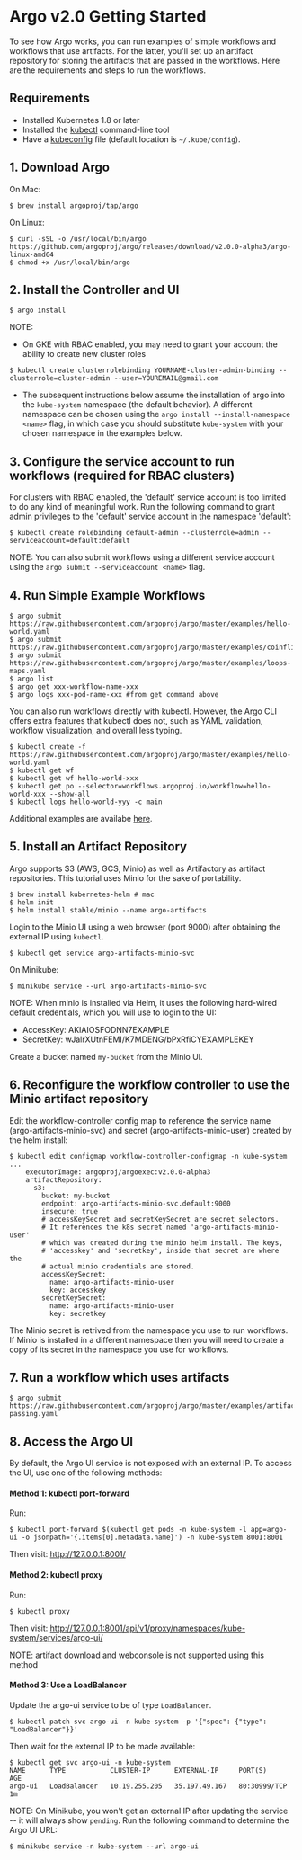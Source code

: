 # Argo v2.0 Getting Started

To see how Argo works, you can run examples of simple workflows and workflows that use artifacts. For the latter, you'll set up an artifact repository for storing the artifacts that are passed in the workflows. Here are the requirements and steps to run the workflows.

## Requirements
* Installed Kubernetes 1.8 or later
* Installed the [kubectl](https://kubernetes.io/docs/tasks/tools/install-kubectl/) command-line tool
* Have a [kubeconfig](https://kubernetes.io/docs/tasks/access-application-cluster/configure-access-multiple-clusters/) file (default location is `~/.kube/config`).

## 1. Download Argo

On Mac:
```
$ brew install argoproj/tap/argo
```
On Linux:
```
$ curl -sSL -o /usr/local/bin/argo https://github.com/argoproj/argo/releases/download/v2.0.0-alpha3/argo-linux-amd64
$ chmod +x /usr/local/bin/argo
```

## 2. Install the Controller and UI
```
$ argo install
```
NOTE:
* On GKE with RBAC enabled, you may need to grant your account the ability to create new cluster roles
```
$ kubectl create clusterrolebinding YOURNAME-cluster-admin-binding --clusterrole=cluster-admin --user=YOUREMAIL@gmail.com
```
* The subsequent instructions below assume the installation of argo into the `kube-system` namespace (the default behavior). A different namespace can be chosen using the `argo install --install-namespace <name>` flag, in which case you should substitute `kube-system` with your chosen namespace in the examples below.

## 3. Configure the service account to run workflows (required for RBAC clusters)
For clusters with RBAC enabled, the 'default' service account is too limited to do any kind of meaningful work. Run the following command to grant admin privileges to the 'default' service account in the namespace 'default':
```
$ kubectl create rolebinding default-admin --clusterrole=admin --serviceaccount=default:default
```
NOTE: You can also submit workflows using a different service account using the `argo submit --serviceaccount <name>` flag.

## 4. Run Simple Example Workflows
```
$ argo submit https://raw.githubusercontent.com/argoproj/argo/master/examples/hello-world.yaml
$ argo submit https://raw.githubusercontent.com/argoproj/argo/master/examples/coinflip.yaml
$ argo submit https://raw.githubusercontent.com/argoproj/argo/master/examples/loops-maps.yaml
$ argo list
$ argo get xxx-workflow-name-xxx
$ argo logs xxx-pod-name-xxx #from get command above
```

You can also run workflows directly with kubectl. However, the Argo CLI offers extra features that kubectl does not, such as YAML validation, workflow visualization, and overall less typing.
```
$ kubectl create -f https://raw.githubusercontent.com/argoproj/argo/master/examples/hello-world.yaml
$ kubectl get wf
$ kubectl get wf hello-world-xxx
$ kubectl get po --selector=workflows.argoproj.io/workflow=hello-world-xxx --show-all
$ kubectl logs hello-world-yyy -c main
```

Additional examples are availabe [here](https://github.com/argoproj/argo/blob/master/examples/README.md).

## 5. Install an Artifact Repository

Argo supports S3 (AWS, GCS, Minio) as well as Artifactory as artifact repositories. This tutorial uses Minio for the sake of portability.
```
$ brew install kubernetes-helm # mac
$ helm init
$ helm install stable/minio --name argo-artifacts
```

Login to the Minio UI using a web browser (port 9000) after obtaining the external IP using `kubectl`.
```
$ kubectl get service argo-artifacts-minio-svc
```
On Minikube:
```
$ minikube service --url argo-artifacts-minio-svc
```

NOTE: When minio is installed via Helm, it uses the following hard-wired default credentials,
which you will use to login to the UI:
* AccessKey: AKIAIOSFODNN7EXAMPLE
* SecretKey: wJalrXUtnFEMI/K7MDENG/bPxRfiCYEXAMPLEKEY

Create a bucket named `my-bucket` from the Minio UI.

## 6. Reconfigure the workflow controller to use the Minio artifact repository

Edit the workflow-controller config map to reference the service name (argo-artifacts-minio-svc) and secret (argo-artifacts-minio-user) created by the helm install:
```
$ kubectl edit configmap workflow-controller-configmap -n kube-system
...
    executorImage: argoproj/argoexec:v2.0.0-alpha3
    artifactRepository:
      s3:
        bucket: my-bucket
        endpoint: argo-artifacts-minio-svc.default:9000
        insecure: true
        # accessKeySecret and secretKeySecret are secret selectors.
        # It references the k8s secret named 'argo-artifacts-minio-user'
        # which was created during the minio helm install. The keys,
        # 'accesskey' and 'secretkey', inside that secret are where the
        # actual minio credentials are stored.
        accessKeySecret:
          name: argo-artifacts-minio-user
          key: accesskey
        secretKeySecret:
          name: argo-artifacts-minio-user
          key: secretkey
```

The Minio secret is retrived from the namespace you use to run workflows. If Minio is installed in a different namespace then you will need to create a copy of its secret in the namespace you use for workflows.

## 7. Run a workflow which uses artifacts
```
$ argo submit https://raw.githubusercontent.com/argoproj/argo/master/examples/artifact-passing.yaml
```

## 8. Access the Argo UI

By default, the Argo UI service is not exposed with an external IP. To access the UI, use one of the following methods:

#### Method 1: kubectl port-forward
Run:
```
$ kubectl port-forward $(kubectl get pods -n kube-system -l app=argo-ui -o jsonpath='{.items[0].metadata.name}') -n kube-system 8001:8001
```
Then visit: http://127.0.0.1:8001/

#### Method 2: kubectl proxy
Run:
```
$ kubectl proxy
```
Then visit: http://127.0.0.1:8001/api/v1/proxy/namespaces/kube-system/services/argo-ui/

NOTE: artifact download and webconsole is not supported using this method

#### Method 3: Use a LoadBalancer

Update the argo-ui service to be of type `LoadBalancer`.
```
$ kubectl patch svc argo-ui -n kube-system -p '{"spec": {"type": "LoadBalancer"}}'
```
Then wait for the external IP to be made available:
```
$ kubectl get svc argo-ui -n kube-system
NAME      TYPE           CLUSTER-IP      EXTERNAL-IP     PORT(S)        AGE
argo-ui   LoadBalancer   10.19.255.205   35.197.49.167   80:30999/TCP   1m
```

NOTE: On Minikube, you won't get an external IP after updating the service -- it will always show `pending`. Run the following command to determine the Argo UI URL:
```
$ minikube service -n kube-system --url argo-ui
```
